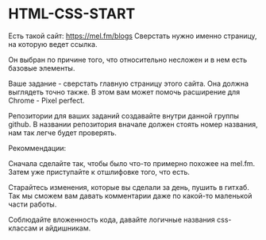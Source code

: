 # HTML-CSS-START

Есть такой сайт: https://mel.fm/blogs 
Сверстать нужно именно страницу, на которую ведет ссылка.

Он выбран по причине того, что относительно несложен и в нем есть базовые элементы.

Ваше задание - сверстать главную страницу этого сайта. Она должна выглядеть точно также. В этом вам может помочь расширение для Chrome - Pixel perfect.

Репозитории для ваших заданий создавайте внутри данной группы github.
В названии репозитория вначале должен стоять номер названия, нам так легче будет проверять.

Рекоммендации:

Сначала сделайте так, чтобы было что-то примерно похожее на mel.fm. Затем уже приступайте к отшлифовке того, что есть.

Старайтесь изменения, которые вы сделали за день, пушить в гитхаб. Так мы сможем вам давать комментарии даже по какой-то маленькой части работы.

Соблюдайте вложенность кода, давайте логичные названия css-классам и айдишникам.

